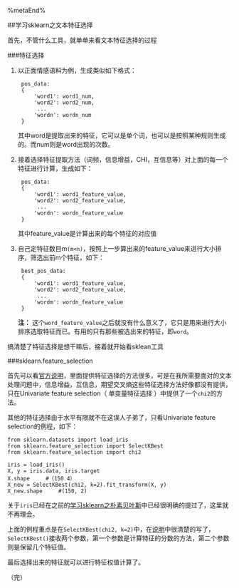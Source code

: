 <!--title: 学习sklearn之文本特征选择-->
<!--date: 2016-09-26-->
<!--tags: Machine Learning-->
<!--abstract: 如题-->


%metaEnd%

##学习sklearn之文本特征选择


首先，不管什么工具，就单单来看文本特征选择的过程

###特征选择

1. 以正面情感语料为例，生成类似如下格式：

		pos_data:
		{
			'word1': word1_num,
			'word2': word2_num,
			 ...
			'wordn': wordn_num
		}

	其中word是提取出来的特征，它可以是单个词，也可以是按照某种规则生成的。而num则是word出现的次数。

2. 接着选择特征提取方法（词频，信息增益，CHI，互信息等）对上面的每一个特征进行计算，生成如下：

		pos_data:
		{
			'word1': word1_feature_value,
			'word2': word2_feature_value,
			 ...
			'wordn': wordn_feature_value
		}
	
	其中feature_value是计算出来的每个特征的对应值

3. 自己定特征数目m```(m<n)```，按照上一步算出来的feature_value来进行大小排序，筛选出前m个特征，如下：

		best_pos_data:
		{
			'word1': word1_feature_value,
			'word2': word2_feature_value,
			 ...
			'wordm': wordn_feature_value
		}
	
	**注：** 这个```word_feature_value```之后就没有什么意义了，它只是用来进行大小排序选取特征而已。有用的只有那些被选出来的特征，即```word```。
	
搞清楚了特征选择是想干嘛后，接着就开始看sklean工具
	
###sklearn.feature_selection 

首先可以看[官方说明](http://scikit-learn.org/stable/modules/feature_selection.html#feature-selection)，里面提供特征选择的方法很多，可是在我所需要面对的文本处理问题中，信息增益，互信息，期望交叉熵这些特征选择方法好像都没有提供，只在Univariate feature selection（ 单变量特征选择 ）中提供了一个```chi2```的方法。

其他的特征选择由于水平有限就不在这误人子弟了，只看Univariate feature selection的例程，如下：

	from sklearn.datasets import load_iris
	from sklearn.feature_selection import SelectKBest
	from sklearn.feature_selection import chi2

	iris = load_iris()	
	X, y = iris.data, iris.target
	X.shape		#（150 4）
	X_new = SelectKBest(chi2, k=2).fit_transform(X, y)
	X_new.shape		#(150, 2)

关于```iris```已经在之前的[学习sklearn之朴素贝叶斯](#)中已经很明确的提过了，这里就不再理会。

上面的例程重点是在```SelectKBest(chi2, k=2)```中，在[说明](http://scikit-learn.org/stable/modules/generated/sklearn.feature_selection.SelectKBest.html#sklearn.feature_selection.SelectKBest)中很清楚的写了，```SelectKBest()```接收两个参数，第一个参数是计算特征的分数的方法，第二个参数则是保留几个特征值。

最后选择出来的特征就可以进行特征权值计算了。

（完）


	